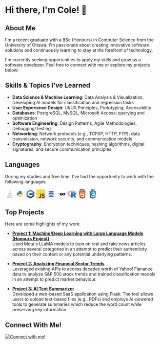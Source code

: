 # Hi there, I'm Cole! 👋

## About Me
I'm a recent graduate with a BSc (Honours) in Computer Science from the University of Ottawa. I'm passionate about creating innovative software solutions and continuously learning to stay at the forefront of technology.

I'm currently seeking opportunities to apply my skills and grow as a software developer. Feel free to connect with me or explore my projects below!

## Skills & Topics I've Learned
- **Data Science & Machine Learning**: Data Analysis & Visualization, Developing AI models for classification and regression tasks
- **User Experience Design**: UI/UX Principles, Prototyping, Accessibility
- **Databases**: PostgreSQL, MySQL, Microsoft Access; querying and optimization
- **Software Engineering**: Design Patterns, Agile Methodologies, Debugging/Testing
- **Networking**: Network protocols (e.g., TCP/IP, HTTP, FTP), data transmission, network security, and communication models
- **Cryptography**: Encryption techniques, hashing algorithms, digital signatures, and secure communication principles   


## Languages
During my studies and free time, I've had the opportunity to work with the following languages: <br/><br/>
<code><img height="30" src="https://raw.githubusercontent.com/github/explore/80688e429a7d4ef2fca1e82350fe8e3517d3494d/topics/java/java.png"></code>
<code><img height="30" src="https://raw.githubusercontent.com/github/explore/80688e429a7d4ef2fca1e82350fe8e3517d3494d/topics/python/python.png"></code>
<code><img height="30" src="https://raw.githubusercontent.com/github/explore/80688e429a7d4ef2fca1e82350fe8e3517d3494d/topics/cpp/cpp.png"></code>
<code><img height="30" src="https://raw.githubusercontent.com/github/explore/80688e429a7d4ef2fca1e82350fe8e3517d3494d/topics/javascript/javascript.png"></code>
<code><img height="30" src="https://raw.githubusercontent.com/github/explore/80688e429a7d4ef2fca1e82350fe8e3517d3494d/topics/sql/sql.png"></code>
<code><img height="30" src="https://raw.githubusercontent.com/github/explore/80688e429a7d4ef2fca1e82350fe8e3517d3494d/topics/go/go.png"></code>
<code><img height="30" src="https://raw.githubusercontent.com/github/explore/80688e429a7d4ef2fca1e82350fe8e3517d3494d/topics/r/r.png"></code>
<code><img height="30" src="https://raw.githubusercontent.com/github/explore/80688e429a7d4ef2fca1e82350fe8e3517d3494d/topics/html/html.png"></code>
<code><img height="30" src="https://raw.githubusercontent.com/github/explore/80688e429a7d4ef2fca1e82350fe8e3517d3494d/topics/css/css.png"></code>

## Top Projects
Here are some highlights of my work:
- **[Project 1: Machine/Deep Learning with Large Language Models (Honours Project)](https://github.com/c-stev/CSI-4900)**  
  Used Meta's LLaMA models to train on real and fake news articles across several categories in an attempt to predict their authenticity based on their content or any potential underlying patterns.
  
- **[Project 2: Analyzing Financial Sector Trends](https://github.com/c-stev/CSI-4142-Project)**  
  Leveraged existing APIs to access decades worth of Yahoo! Fianance data to analyze S&P 500 stock trends and trained classification models in an attempt to predict market behaviour.

- **[Project 3: AI Text Summarizer](https://github.com/c-stev/csi-3140-project)**  
    Developed a web-based SaaS application using Flask. The tool allows users to upload text-based files (e.g., PDFs) and employs AI-powered tools to generate summaries which reduce the word count while preserving key information.  


## Connect With Me!
<a href="https://www.linkedin.com/in/colejstevens" target="_blank"><img src="https://raw.githubusercontent.com/paulrobertlloyd/socialmediaicons/main/linkedin-24x24.png" alt="Connect with me!"></a> 

<br />
